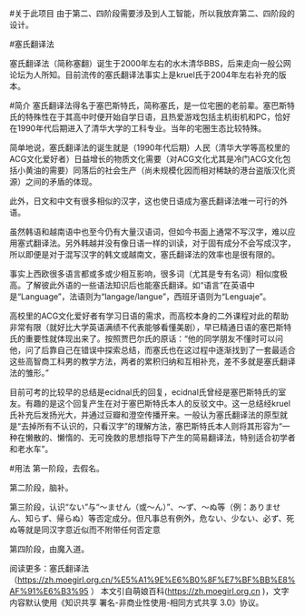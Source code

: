 #关于此项目
由于第二、四阶段需要涉及到人工智能，所以我放弃第二、四阶段的设计。

#塞氏翻译法

塞氏翻译法（简称塞翻）诞生于2000年左右的水木清华BBS，后来走向一般公网论坛为人所知。目前流传的塞氏翻译法事实上是kruel氏于2004年左右补充的版本。

#简介
塞氏翻译法得名于塞巴斯特氏，简称塞氏，是一位宅圈的老前辈。塞巴斯特氏的特殊性在于其高中时便开始自学日语，且热爱游戏包括主机街机和PC，恰好在1990年代后期进入了清华大学的工科专业。当年的宅圈生态比较特殊。

简单地说，塞氏翻译法的诞生就是（1990年代后期）人民（清华大学等高校里的ACG文化爱好者）日益增长的物质文化需要（对ACG文化尤其是冷门ACG文化包括小黄油的需要）同落后的社会生产（尚未规模化因而相对稀缺的港台盗版汉化资源）之间的矛盾的体现。

此外，日文和中文有很多相似的汉字，这也使日语成为塞氏翻译法唯一可行的外语。

虽然韩语和越南语中也至今仍有大量汉语词，但如今书面上通常不写汉字，难以应用塞式翻译法。另外韩越并没有像日语一样的训读，对于固有成分不会写成汉字，所以即便是对于混写汉字的韩文或越南文，塞氏翻译法的效率也是很有限的。

事实上西欧很多语言都或多或少相互影响，很多词（尤其是专有名词）相似度极高。了解彼此外语的一些语法知识后也能塞氏翻译。如“语言”在英语中是“Language”，法语则为“langage/langue”，西班牙语则为“Lenguaje”。

高校里的ACG文化爱好者有学习日语的需求，而高校本身的二外课程对此的帮助非常有限（就好比大学英语满绩不代表能够看懂美剧），早已精通日语的塞巴斯特氏的重要性就体现出来了。按照贾巴尔氏的原话：“他的同学朋友不懂时可以问他，问了后靠自己在错误中探索总结，而塞氏也在这过程中逐渐找到了一套最适合这些高智商工科男的教学方法，两者的累积归纳和互相补充，差不多就是塞氏翻译法的雏形。”

目前可考的比较早的总结是ecidnal氏的回复，ecidnal氏曾经是塞巴斯特氏的室友。有趣的是这个回复产生在对于塞巴斯特氏本人的反驳文中。这一总结经kruel氏补充后发扬光大，并通过豆瓣和澄空传播开来。一般认为塞氏翻译法的原型就是“去掉所有不认识的，只看汉字”的理解方法，塞巴斯特氏本人则将其形容为“一种在懒散的、懒惰的、无可挽救的思想指导下产生的简易翻译法，特别适合初学者和老水车”。

#用法
第一阶段，去假名。

第二阶段，脑补。

第三阶段，认识“ない”与“〜ません（或～ん）”、〜ず、〜ぬ等（例：ありません、知らず、帰らぬ）等否定成分。但凡事总有例外，危ない、少ない、必ず、死ぬ等就是同汉字意近似而不附带任何否定意

第四阶段，由魔入道。

阅读更多：塞氏翻译法（https://zh.moegirl.org.cn/%E5%A1%9E%E6%B0%8F%E7%BF%BB%E8%AF%91%E6%B3%95 ）
本文引自萌娘百科(https://zh.moegirl.org.cn )，文字内容默认使用《知识共享 署名-非商业性使用-相同方式共享 3.0》协议。
